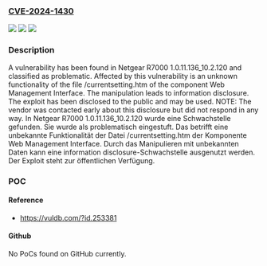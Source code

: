 ### [CVE-2024-1430](https://cve.mitre.org/cgi-bin/cvename.cgi?name=CVE-2024-1430)
![](https://img.shields.io/static/v1?label=Product&message=R7000&color=blue)
![](https://img.shields.io/static/v1?label=Version&message=1.0.11.136_10.2.120%20&color=brightgreen)
![](https://img.shields.io/static/v1?label=Vulnerability&message=CWE-200%20Information%20Disclosure&color=brightgreen)

### Description

A vulnerability has been found in Netgear R7000 1.0.11.136_10.2.120 and classified as problematic. Affected by this vulnerability is an unknown functionality of the file /currentsetting.htm of the component Web Management Interface. The manipulation leads to information disclosure. The exploit has been disclosed to the public and may be used. NOTE: The vendor was contacted early about this disclosure but did not respond in any way.
In Netgear R7000 1.0.11.136_10.2.120 wurde eine Schwachstelle gefunden. Sie wurde als problematisch eingestuft. Das betrifft eine unbekannte Funktionalität der Datei /currentsetting.htm der Komponente Web Management Interface. Durch das Manipulieren mit unbekannten Daten kann eine information disclosure-Schwachstelle ausgenutzt werden. Der Exploit steht zur öffentlichen Verfügung.

### POC

#### Reference
- https://vuldb.com/?id.253381

#### Github
No PoCs found on GitHub currently.

